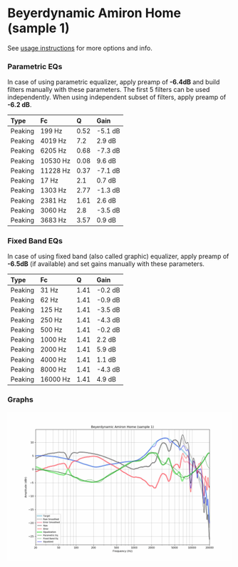 # Beyerdynamic Amiron Home (sample 1)
See [usage instructions](https://github.com/jaakkopasanen/AutoEq#usage) for more options and info.

### Parametric EQs
In case of using parametric equalizer, apply preamp of **-6.4dB** and build filters manually
with these parameters. The first 5 filters can be used independently.
When using independent subset of filters, apply preamp of **-6.2 dB**.

| Type    | Fc       |    Q | Gain    |
|:--------|:---------|:-----|:--------|
| Peaking | 199 Hz   | 0.52 | -5.1 dB |
| Peaking | 4019 Hz  | 7.2  | 2.9 dB  |
| Peaking | 6205 Hz  | 0.68 | -7.3 dB |
| Peaking | 10530 Hz | 0.08 | 9.6 dB  |
| Peaking | 11228 Hz | 0.37 | -7.1 dB |
| Peaking | 17 Hz    | 2.1  | 0.7 dB  |
| Peaking | 1303 Hz  | 2.77 | -1.3 dB |
| Peaking | 2381 Hz  | 1.61 | 2.6 dB  |
| Peaking | 3060 Hz  | 2.8  | -3.5 dB |
| Peaking | 3683 Hz  | 3.57 | 0.9 dB  |

### Fixed Band EQs
In case of using fixed band (also called graphic) equalizer, apply preamp of **-6.5dB**
(if available) and set gains manually with these parameters.

| Type    | Fc       |    Q | Gain    |
|:--------|:---------|:-----|:--------|
| Peaking | 31 Hz    | 1.41 | -0.2 dB |
| Peaking | 62 Hz    | 1.41 | -0.9 dB |
| Peaking | 125 Hz   | 1.41 | -3.5 dB |
| Peaking | 250 Hz   | 1.41 | -4.3 dB |
| Peaking | 500 Hz   | 1.41 | -0.2 dB |
| Peaking | 1000 Hz  | 1.41 | 2.2 dB  |
| Peaking | 2000 Hz  | 1.41 | 5.9 dB  |
| Peaking | 4000 Hz  | 1.41 | 1.1 dB  |
| Peaking | 8000 Hz  | 1.41 | -4.3 dB |
| Peaking | 16000 Hz | 1.41 | 4.9 dB  |

### Graphs
![](./Beyerdynamic%20Amiron%20Home%20(sample%201).png)